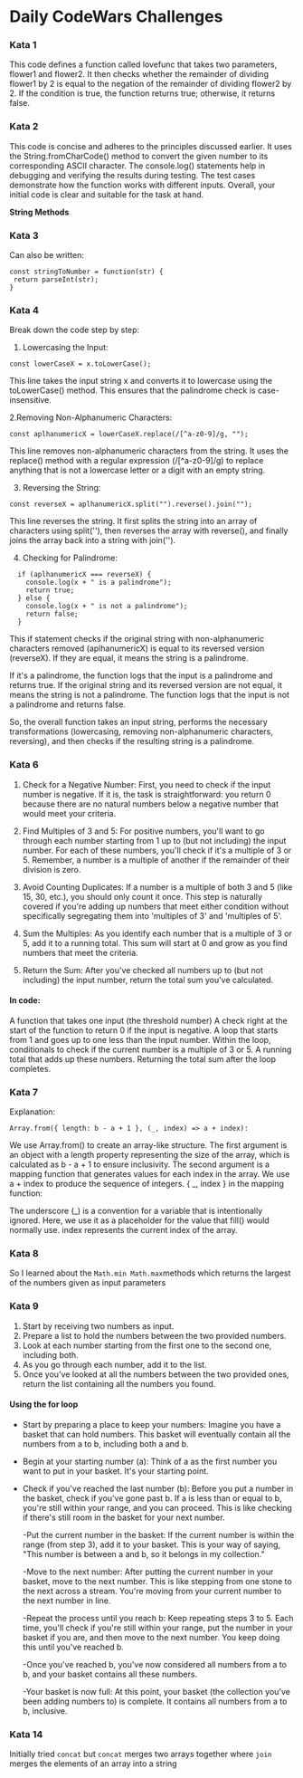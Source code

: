 # Daily CodeWars Challenges

### Kata 1
This code defines a function called lovefunc that takes two parameters, flower1 and flower2. It then checks whether the remainder of dividing flower1 by 2 is equal to the negation of the remainder of dividing flower2 by 2. If the condition is true, the function returns true; otherwise, it returns false.

### Kata 2
This code is concise and adheres to the principles discussed earlier. It uses the String.fromCharCode() method to convert the given number to its corresponding ASCII character. The console.log() statements help in debugging and verifying the results during testing. The test cases demonstrate how the function works with different inputs. Overall, your initial code is clear and suitable for the task at hand.

**String Methods**

### Kata 3
Can also be written:

```
const stringToNumber = function(str) {
 return parseInt(str);
}
```

### Kata 4
Break down the code step by step:

1. Lowercasing the Input:

```
const lowerCaseX = x.toLowerCase();
```

This line takes the input string x and converts it to lowercase using the toLowerCase() method. This ensures that the palindrome check is case-insensitive.

2.Removing Non-Alphanumeric Characters:

```
const aplhanumericX = lowerCaseX.replace(/[^a-z0-9]/g, "");
```

This line removes non-alphanumeric characters from the string. It uses the replace() method with a regular expression (/[^a-z0-9]/g) to replace anything that is not a lowercase letter or a digit with an empty string.

3. Reversing the String:

```
const reverseX = aplhanumericX.split("").reverse().join("");
```

This line reverses the string. It first splits the string into an array of characters using split(''), then reverses the array with reverse(), and finally joins the array back into a string with join('').

4. Checking for Palindrome:

```
  if (aplhanumericX === reverseX) {
    console.log(x + " is a palindrome");
    return true;
  } else {
    console.log(x + " is not a palindrome");
    return false;
  }
```

This if statement checks if the original string with non-alphanumeric characters removed (aplhanumericX) is equal to its reversed version (reverseX). If they are equal, it means the string is a palindrome.

If it's a palindrome, the function logs that the input is a palindrome and returns true.
If the original string and its reversed version are not equal, it means the string is not a palindrome.
The function logs that the input is not a palindrome and returns false.

So, the overall function takes an input string, performs the necessary transformations (lowercasing, removing non-alphanumeric characters, reversing), and then checks if the resulting string is a palindrome.


### Kata 6
1. Check for a Negative Number: First, you need to check if the input number is negative. If it is, the task is straightforward: you return 0 because there are no natural numbers below a negative number that would meet your criteria.

2. Find Multiples of 3 and 5: For positive numbers, you'll want to go through each number starting from 1 up to (but not including) the input number. For each of these numbers, you'll check if it's a multiple of 3 or 5. Remember, a number is a multiple of another if the remainder of their division is zero.

3. Avoid Counting Duplicates: If a number is a multiple of both 3 and 5 (like 15, 30, etc.), you should only count it once. This step is naturally covered if you're adding up numbers that meet either condition without specifically segregating them into 'multiples of 3' and 'multiples of 5'.

4. Sum the Multiples: As you identify each number that is a multiple of 3 or 5, add it to a running total. This sum will start at 0 and grow as you find numbers that meet the criteria.

5. Return the Sum: After you've checked all numbers up to (but not including) the input number, return the total sum you've calculated.

#### In code: 

A function that takes one input (the threshold number)
A check right at the start of the function to return 0 if the input is negative.
A loop that starts from 1 and goes up to one less than the input number.
Within the loop, conditionals to check if the current number is a multiple of 3 or 5.
A running total that adds up these numbers.
Returning the total sum after the loop completes.

### Kata 7
Explanation:
```
Array.from({ length: b - a + 1 }, (_, index) => a + index):
```

We use Array.from() to create an array-like structure.
The first argument is an object with a length property representing the size of the array, which is calculated as b - a + 1 to ensure inclusivity.
The second argument is a mapping function that generates values for each index in the array. We use a + index to produce the sequence of integers.
{ _, index } in the mapping function:

The underscore (_) is a convention for a variable that is intentionally ignored. Here, we use it as a placeholder for the value that fill() would normally use.
index represents the current index of the array.


### Kata 8
So I learned about the `Math.min Math.max`methods which returns the largest of the numbers given as input
parameters


### Kata 9
1. Start by receiving two numbers as input.
2. Prepare a list to hold the numbers between the two provided numbers.
3. Look at each number starting from the first one to the second one, including both.
4. As you go through each number, add it to the list.
5. Once you've looked at all the numbers between the two provided ones, return the list containing all the numbers you found.

#### Using the for loop

- Start by preparing a place to keep your numbers: Imagine you have a basket that can hold numbers. This basket will eventually contain all the numbers from a to b, including both a and b.

- Begin at your starting number (a): Think of a as the first number you want to put in your basket. It's your starting point.

- Check if you've reached the last number (b): Before you put a number in the basket, check if you've gone past b. If a is less than or equal to b, you're still within your range, and you can proceed. This is like checking if there's still room in the basket for your next number.

  -Put the current number in the basket: If the current number is within the range (from step 3), add it to your basket. This is your way of saying, "This number is between a and b, so it belongs in my collection."

  -Move to the next number: After putting the current number in your basket, move to the next number. This is like stepping from one stone to the next across a stream. You're moving from your current number to the next number in line.

  -Repeat the process until you reach b: Keep repeating steps 3 to 5. Each time, you'll check if you're still within your range, put the number in your basket if you are, and then move to the next number. You keep doing this until you've reached b.

  -Once you've reached b, you've now considered all numbers from a to b, and your basket contains all these numbers.

  -Your basket is now full: At this point, your basket (the collection you've been adding numbers to) is complete. It contains all numbers from a to b, inclusive.


### Kata 14
Initially tried ```concat``` but ```concat``` merges two arrays together where ```join``` merges the elements 
of an array into a string
